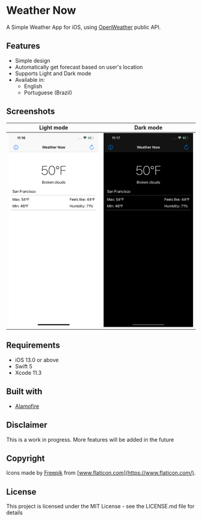 # Weather Now
A Simple Weather App for iOS, using [OpenWeather](https://openweathermap.org/) public API.

## Features
* Simple design
* Automatically get forecast based on user's location
* Supports Light and Dark mode
* Available in:
  * English
  * Portuguese (Brazil)

## Screenshots
| Light mode | Dark mode |
| ------------- | ------------- |
| ![AAA](screenshots/Main_View_Light_Mode.png) | ![BB](screenshots/Main_View_Dark_Mode.png) |

## Requirements
* iOS 13.0 or above
* Swift 5
* Xcode 11.3

## Built with
* [Alamofire](https://github.com/Alamofire/Alamofire)


## Disclaimer
This is a work in progress. More features will be added in the future

## Copyright
Icons made by [Freepik](https://www.flaticon.com/authors/freepik/) from [www.flaticon.com](https://www.flaticon.com/).

## License
This project is licensed under the MIT License - see the LICENSE.md file for details